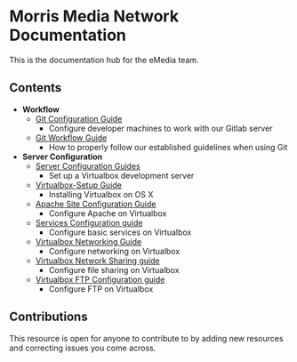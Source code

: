 # Morris Media Network Documentation

This is the documentation hub for the eMedia team.

## Contents

- **Workflow**
    - [Git Configuration Guide](workflow/git/git-setup.md)
        - Configure developer machines to work with our Gitlab server
    - [Git Workflow Guide](workflow/git/git-workflow.md)
        - How to properly follow our established guidelines when using Git
- **Server Configuration**
    - [Server Configuration Guides](server-configuration/README.md)
        - Set up a Virtualbox development server
    - [Virtualbox-Setup Guide](server-configuration/virtualbox-setup.md)
        - Installing Virtualbox on OS X
    - [Apache Site Configuration Guide](server-configuration/apache-site-config.md)
        - Configure Apache on Virtualbox
    - [Services Configuration guide](server-configuration/services.md)
        - Configure basic services on Virtualbox
    - [Virtualbox Networking Guide](server-configuration/virtualbox-networking.md)
        - Configure networking on Virtualbox
    - [Virtualbox Network Sharing guide](server-configuration/virtualbox-shares.md)
        - Configure file sharing on Virtualbox
    - [Virtualbox FTP Configuration guide](server-configuration/virtualization-ftp.md)
        - Configure FTP on Virtualbox

## Contributions

This resource is open for anyone to contribute to by adding new resources and correcting issues you come across.


